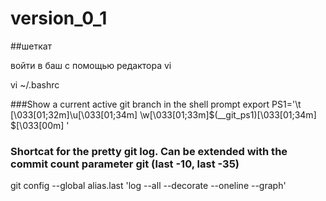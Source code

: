 # version_0_1

##шеткат

войти в баш с помощью редактора vi

vi ~/.bashrc

###Show a current active git branch in the shell prompt
export PS1='\t \[\033[01;32m\]\u\[\033[01;34m\] \w\[\033[01;33m\]$(__git_ps1)\[\033[01;34m\] \$\[\033[00m\] '

### Shortcat for the pretty git log. Can be extended with the commit count parameter git (last -10, last -35)
git config --global alias.last 'log --all --decorate --oneline --graph'

